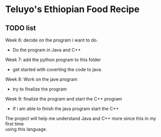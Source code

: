 # Teluyo's Ethiopian Food Recipe

## TODO list
Week 6: decide on the program i want to do. 
- Do the program in Java and C++ 

Week 7: add the python program to this folder
- get started with coverting the code to java.

Week 8: Work on the jave program
- try to finalize the program

Week 9: finalize the program and start the C++ program
- If i am able to finish the java program start the C++

The project will help me understand Java and C++ more since this in my first time  
using this language. 

